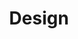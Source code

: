 ---
layout: layouts/post.njk
tags:
 - work
 - "2020"
 - print
title: Design
type: Calendar
year: "2020"
featured_image: "/img/placeholder2.jpg"
materials: hammermill paper
description: a calendar that has dog dreams in them
support_images:
 - "/img/61_1-warnick-greece-show.jpg"
 - "/img/61_2-warnick-greece-show.jpg"
 - "/img/61_3-warnick-greece-show.jpg"
 - "/img/61_4-warnick-greece-show.jpg"
 - "/img/placeholder2.jpg"
---